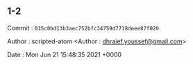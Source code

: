 ## 1-2 

 Commit : `015c0bd13b3aec752bfc34759d7718deee87f020`

 Author : scripted-atom <Author : dhraief.youssef@gmail.com> 

 Date 	: Mon Jun 21 15:48:35 2021 +0000 

